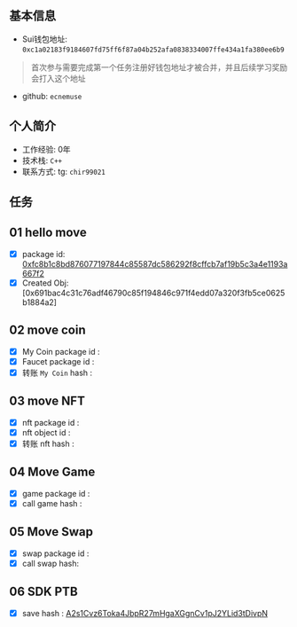 ## 基本信息
- Sui钱包地址: `0xc1a02183f9184607fd75ff6f87a04b252afa0838334007ffe434a1fa380ee6b9`
> 首次参与需要完成第一个任务注册好钱包地址才被合并，并且后续学习奖励会打入这个地址
- github: `ecnemuse`

## 个人简介
- 工作经验: 0年
- 技术栈: `C++`
- 联系方式: tg: `chir99021` 

## 任务

##   01 hello move  
- [x] package id: [0xfc8b1c8bd876077197844c85587dc586292f8cffcb7af19b5c3a4e1193a667f2](https://testnet.suivision.xyz/package/0xfc8b1c8bd876077197844c85587dc586292f8cffcb7af19b5c3a4e1193a667f2)
- [x] Created Obj: [0x691bac4c31c76adf46790c85f194846c971f4edd07a320f3fb5ce0625b1884a2]
##   02 move coin
- [x] My Coin package id :
- [x] Faucet package id : 
- [x] 转账 `My Coin` hash : 

##   03 move NFT
- [x] nft package id :
- [x] nft object id : 
- [x] 转账 nft hash :
##   04 Move Game
- [x] game package id :
- [x] call game hash : 

##   05 Move Swap
- [x] swap package id :
- [x] call swap hash: 
 
##   06 SDK PTB
- [x] save hash : [A2s1Cvz6Toka4JbpR27mHgaXGgnCv1pJ2YLid3tDivpN](https://suivision.xyz/txblock/A2s1Cvz6Toka4JbpR27mHgaXGgnCv1pJ2YLid3tDivpN)
